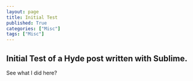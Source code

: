 ```yaml
---
layout: page
title: Initial Test
published: True
categories: ["Misc"]
tags: ["Misc"]
---
```


## Initial Test of a Hyde post written with Sublime.

See what I did here?